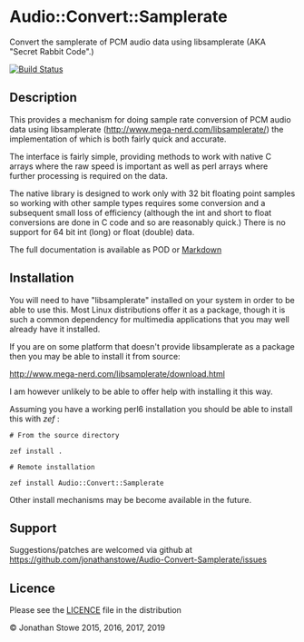 # Audio::Convert::Samplerate

Convert the samplerate of PCM audio data using libsamplerate (AKA "Secret Rabbit Code".)

[![Build Status](https://travis-ci.org/jonathanstowe/Audio-Convert-Samplerate.svg?branch=master)](https://travis-ci.org/jonathanstowe/Audio-Convert-Samplerate)

## Description

This provides a mechanism for doing sample rate conversion of PCM audio
data using libsamplerate (http://www.mega-nerd.com/libsamplerate/)
the implementation of which is both fairly quick and accurate.

The interface is fairly simple, providing methods to work with native
C arrays where the raw speed is important as well as perl arrays where
further processing is required on the data.

The native library is designed to work only with 32 bit floating point
samples so working with other sample types requires some conversion
and a subsequent small loss of efficiency (although the int and short
to float conversions are done in C code and so are reasonably quick.)
There is no support for 64 bit int (long) or float (double) data.

The full documentation is available as POD or [Markdown](Documentation.md)

## Installation

You will need to have "libsamplerate"  installed on your system in order to
be able to use this. Most Linux distributions offer it as a package, though
it is such a common dependency for multimedia applications that you may well
already have it installed.

If you are on some platform that doesn't provide libsamplerate as a package
then you may be able to install it from source:

http://www.mega-nerd.com/libsamplerate/download.html

I am however unlikely to be able to offer help with installing it this way.

Assuming you have a working perl6 installation you should be able to
install this with *zef* :

    # From the source directory
   
    zef install .

    # Remote installation

    zef install Audio::Convert::Samplerate

Other install mechanisms may be become available in the future.

## Support

Suggestions/patches are welcomed via github at https://github.com/jonathanstowe/Audio-Convert-Samplerate/issues

## Licence

Please see the [LICENCE](LICENCE) file in the distribution

© Jonathan Stowe 2015, 2016, 2017, 2019

